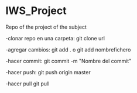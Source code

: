# IWS_Project
Repo of the project of the subject


-clonar repo en una carpeta: 
git clone url

-agregar cambios:
git add .
o git add nombrefichero

-hacer commit:
git commit -m "Nombre del commit"

-hacer push:
git push origin master

-hacer pull
git pull
